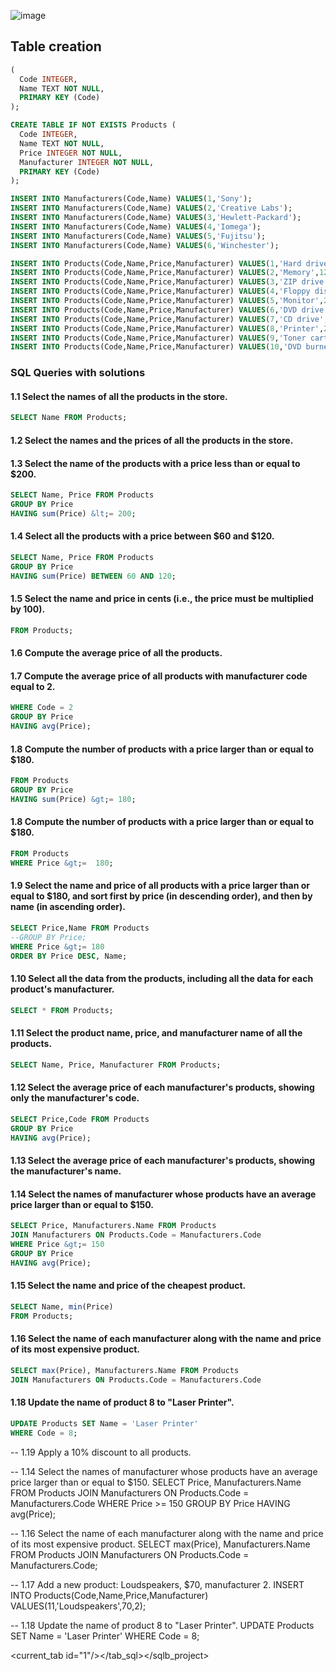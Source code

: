 ![image](https://github.com/user-attachments/assets/3368040c-912a-4f2e-bc64-86b7dd877be1)

## Table creation
````sql
(
  Code INTEGER,
  Name TEXT NOT NULL,
  PRIMARY KEY (Code)
);

CREATE TABLE IF NOT EXISTS Products (
  Code INTEGER,
  Name TEXT NOT NULL,
  Price INTEGER NOT NULL,
  Manufacturer INTEGER NOT NULL,
  PRIMARY KEY (Code)
);

INSERT INTO Manufacturers(Code,Name) VALUES(1,'Sony');
INSERT INTO Manufacturers(Code,Name) VALUES(2,'Creative Labs');
INSERT INTO Manufacturers(Code,Name) VALUES(3,'Hewlett-Packard');
INSERT INTO Manufacturers(Code,Name) VALUES(4,'Iomega');
INSERT INTO Manufacturers(Code,Name) VALUES(5,'Fujitsu');
INSERT INTO Manufacturers(Code,Name) VALUES(6,'Winchester');

INSERT INTO Products(Code,Name,Price,Manufacturer) VALUES(1,'Hard drive',240,5);
INSERT INTO Products(Code,Name,Price,Manufacturer) VALUES(2,'Memory',120,6);
INSERT INTO Products(Code,Name,Price,Manufacturer) VALUES(3,'ZIP drive',150,4);
INSERT INTO Products(Code,Name,Price,Manufacturer) VALUES(4,'Floppy disk',5,6);
INSERT INTO Products(Code,Name,Price,Manufacturer) VALUES(5,'Monitor',240,1);
INSERT INTO Products(Code,Name,Price,Manufacturer) VALUES(6,'DVD drive',180,2);
INSERT INTO Products(Code,Name,Price,Manufacturer) VALUES(7,'CD drive',90,2);
INSERT INTO Products(Code,Name,Price,Manufacturer) VALUES(8,'Printer',270,3);
INSERT INTO Products(Code,Name,Price,Manufacturer) VALUES(9,'Toner cartridge',66,3);
INSERT INTO Products(Code,Name,Price,Manufacturer) VALUES(10,'DVD burner',180,2);
````

### SQL Queries with solutions

#### 1.1 Select the names of all the products in the store.
````sql
SELECT Name FROM Products;
````
#### 1.2 Select the names and the prices of all the products in the store.
#### 1.3 Select the name of the products with a price less than or equal to $200.
````sql
SELECT Name, Price FROM Products
GROUP BY Price
HAVING sum(Price) &lt;= 200;
````
#### 1.4 Select all the products with a price between $60 and $120.
````sql
SELECT Name, Price FROM Products
GROUP BY Price
HAVING sum(Price) BETWEEN 60 AND 120;
````
#### 1.5 Select the name and price in cents (i.e., the price must be multiplied by 100).
````sql SELECT Name, (Price*100)
FROM Products;
````
#### 1.6 Compute the average price of all the products.
#### 1.7 Compute the average price of all products with manufacturer code equal to 2.
````sql SELECT Name,Price FROM Products
WHERE Code = 2
GROUP BY Price
HAVING avg(Price);
````
#### 1.8 Compute the number of products with a price larger than or equal to $180.
````sql SELECT Price, count(*)
FROM Products
GROUP BY Price
HAVING sum(Price) &gt;= 180;
````
#### 1.8 Compute the number of products with a price larger than or equal to $180.
````sql SELECT count(Name)
FROM Products
WHERE Price &gt;=  180;
````
#### 1.9 Select the name and price of all products with a price larger than or equal to $180, and sort first by price (in descending order), and then by name (in ascending order).
````sql
SELECT Price,Name FROM Products
--GROUP BY Price;
WHERE Price &gt;= 180
ORDER BY Price DESC, Name;
````
#### 1.10 Select all the data from the products, including all the data for each product's manufacturer.
````sql
SELECT * FROM Products; 
````
#### 1.11 Select the product name, price, and manufacturer name of all the products.
````sql
SELECT Name, Price, Manufacturer FROM Products;
````
#### 1.12 Select the average price of each manufacturer's products, showing only the manufacturer's code.
````sql
SELECT Price,Code FROM Products
GROUP BY Price
HAVING avg(Price);
````
#### 1.13 Select the average price of each manufacturer's products, showing the manufacturer's name.
#### 1.14 Select the names of manufacturer whose products have an average price larger than or equal to $150.
````sql
SELECT Price, Manufacturers.Name FROM Products
JOIN Manufacturers ON Products.Code = Manufacturers.Code
WHERE Price &gt;= 150
GROUP BY Price
HAVING avg(Price);
````
#### 1.15 Select the name and price of the cheapest product.
````sql
SELECT Name, min(Price)
FROM Products;
````
#### 1.16 Select the name of each manufacturer along with the name and price of its most expensive product.
````sql
SELECT max(Price), Manufacturers.Name FROM Products
JOIN Manufacturers ON Products.Code = Manufacturers.Code
````
#### 1.18 Update the name of product 8 to &quot;Laser Printer&quot;.
````sql
UPDATE Products SET Name = 'Laser Printer'
WHERE Code = 8;
````

-- 1.19 Apply a 10% discount to all products.





-- 1.14 Select the names of manufacturer whose products have an average price larger than or equal to $150.
SELECT Price, Manufacturers.Name FROM Products
JOIN Manufacturers ON Products.Code = Manufacturers.Code
WHERE Price &gt;= 150
GROUP BY Price
HAVING avg(Price);

-- 1.16 Select the name of each manufacturer along with the name and price of its most expensive product.
SELECT max(Price), Manufacturers.Name FROM Products
JOIN Manufacturers ON Products.Code = Manufacturers.Code;

-- 1.17 Add a new product: Loudspeakers, $70, manufacturer 2.
INSERT INTO Products(Code,Name,Price,Manufacturer) VALUES(11,'Loudspeakers',70,2);

-- 1.18 Update the name of product 8 to &quot;Laser Printer&quot;.
UPDATE Products SET Name = 'Laser Printer'
WHERE Code = 8;

</sql><current_tab id="1"/></tab_sql></sqlb_project>
